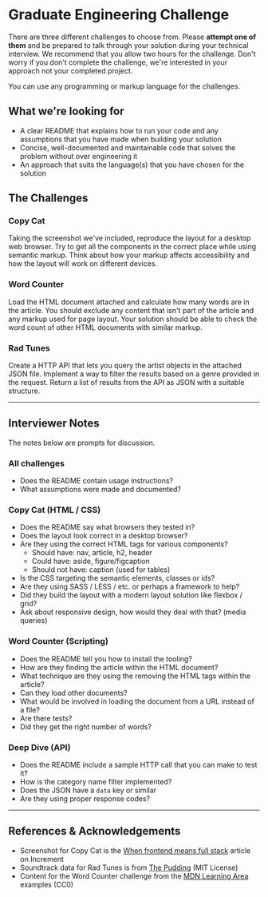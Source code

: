 # Graduate Engineering Challenge

There are three different challenges to choose from.
Please **attempt one of them** and be prepared to talk through your solution during your technical interview.
We recommend that you allow two hours for the challenge.
Don't worry if you don't complete the challenge, we're interested in your approach not your completed project.

You can use any programming or markup language for the challenges.


## What we're looking for

- A clear README that explains how to run your code and any assumptions that you have made when building your solution
- Concise, well-documented and maintainable code that solves the problem without over engineering it
- An approach that suits the language(s) that you have chosen for the solution


## The Challenges

### Copy Cat

Taking the screenshot we've included, reproduce the layout for a desktop web browser.
Try to get all the components in the correct place while using semantic markup.
Think about how your markup affects accessibility and how the layout will work on different devices.

### Word Counter

Load the HTML document attached and calculate how many words are in the article.
You should exclude any content that isn't part of the article and any markup used for page layout.
Your solution should be able to check the word count of other HTML documents with similar markup.

### Rad Tunes

Create a HTTP API that lets you query the artist objects in the attached JSON file.
Implement a way to filter the results based on a genre provided in the request.
Return a list of results from the API as JSON with a suitable structure.


---

## Interviewer Notes

The notes below are prompts for discussion.

### All challenges

- Does the README contain usage instructions?
- What assumptions were made and documented?

### Copy Cat (HTML / CSS)

- Does the README say what browsers they tested in?
- Does the layout look correct in a desktop browser?
- Are they using the correct HTML tags for various components?
    - Should have: nav, article, h2, header
    - Could have: aside, figure/figcaption  
    - Should not have: caption (used for tables)
- Is the CSS targeting the semantic elements, classes or ids?
- Are they using SASS / LESS / etc. or perhaps a framework to help?
- Did they build the layout with a modern layout solution like flexbox / grid?
- Ask about responsive design, how would they deal with that? (media queries)

### Word Counter (Scripting)

- Does the README tell you how to install the tooling?
- How are they finding the article within the HTML document?
- What technique are they using the removing the HTML tags within the article?
- Can they load other documents?
- What would be involved in loading the document from a URL instead of a file?
- Are there tests?
- Did they get the right number of words?

### Deep Dive (API)

- Does the README include a sample HTTP call that you can make to test it?
- How is the category name filter implemented?
- Does the JSON have a `data` key or similar
- Are they using proper response codes?


---

## References & Acknowledgements

- Screenshot for Copy Cat is the [When frontend means full stack](https://increment.com/frontend/when-frontend-means-full-stack/) article on Increment
- Soundtrack data for Rad Tunes is from [The Pudding](https://github.com/the-pudding/data/tree/master/skate-music) (MIT License)
- Content for the Word Counter challenge from the [MDN Learning Area](https://github.com/mdn/learning-area/tree/main/html/introduction-to-html/structuring-a-page-of-content-finished) examples (CC0)